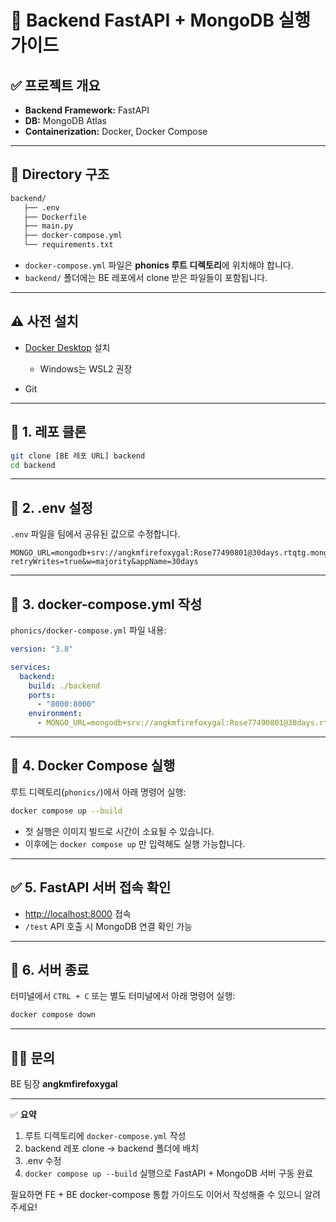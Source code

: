 # 🐳 Backend FastAPI + MongoDB 실행 가이드

## ✅ 프로젝트 개요

* **Backend Framework:** FastAPI
* **DB:** MongoDB Atlas
* **Containerization:** Docker, Docker Compose

---

## 📁 Directory 구조

```bash
backend/
   ├── .env
   ├── Dockerfile
   ├── main.py
   ├── docker-compose.yml
   └── requirements.txt

```

* `docker-compose.yml` 파일은 **phonics 루트 디렉토리**에 위치해야 합니다.
* `backend/` 폴더에는 BE 레포에서 clone 받은 파일들이 포함됩니다.

---

## ⚠️ 사전 설치

* [Docker Desktop](https://www.docker.com/products/docker-desktop/) 설치

  * Windows는 WSL2 권장
* Git

---

## 🔧 1. 레포 클론

```bash
git clone [BE 레포 URL] backend
cd backend
```

---

## 🔧 2. .env 설정

`.env` 파일을 팀에서 공유된 값으로 수정합니다.

```env
MONGO_URL=mongodb+srv://angkmfirefoxygal:Rose77490801@30days.rtqtg.mongodb.net/?retryWrites=true&w=majority&appName=30days
```

---

## 🔧 3. docker-compose.yml 작성

`phonics/docker-compose.yml` 파일 내용:

```yaml
version: "3.8"

services:
  backend:
    build: ./backend
    ports:
      - "8000:8000"
    environment:
      - MONGO_URL=mongodb+srv://angkmfirefoxygal:Rose77490801@30days.rtqtg.mongodb.net/?retryWrites=true&w=majority&appName=30days
```

---

## 🔧 4. Docker Compose 실행

루트 디렉토리(`phonics/`)에서 아래 명령어 실행:

```bash
docker compose up --build
```

* 첫 실행은 이미지 빌드로 시간이 소요될 수 있습니다.
* 이후에는 `docker compose up` 만 입력해도 실행 가능합니다.

---

## ✅ 5. FastAPI 서버 접속 확인

* [http://localhost:8000](http://localhost:8000) 접속
* `/test` API 호출 시 MongoDB 연결 확인 가능

---

## 🛑 6. 서버 종료

터미널에서 `CTRL + C`
또는 별도 터미널에서 아래 명령어 실행:

```bash
docker compose down
```

---

## 🙋‍♀️ 문의

BE 팀장 **angkmfirefoxygal**

---

✅ **요약**

1. 루트 디렉토리에 `docker-compose.yml` 작성
2. backend 레포 clone → backend 폴더에 배치
3. .env 수정
4. `docker compose up --build` 실행으로 FastAPI + MongoDB 서버 구동 완료

필요하면 FE + BE docker-compose 통합 가이드도 이어서 작성해줄 수 있으니 알려주세요!
